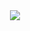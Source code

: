 <style>
   .poster{
  display:block;
  margin:0 -60px;
  }
   .light {
    color: #3ba4ff;
  }
.educators-title {
      position: relative;
  width: 60%;
    margin: 50px auto 40px;
    }

    .educators-title::after {
      content: '';
      height: 2px;
      width: 100%;
      position: absolute;
      right: 0;
      top: 30px;
      background: #d6e6f4;
    }
    .educators-title .text {
      background: #fff;
      margin: 0 auto;
      text-align: center;
    }
    .educators-title .text .headline {
      font-size: 36px;
      text-align: center;
      position: relative;
      z-index: 2;
      background: #fff;
      padding: 0 30px;
    }
    .educators-title .text .hint {
      margin: 10px;
      font-size: 18px;
      display: block;
      text-align: center;
    }
</style>
<a href="#mentorService" class="poster">
<img src="https://api.keepwork.com/storage/v0/siteFiles/1939/raw#parent.png"/>
</a>